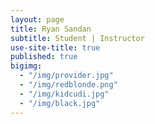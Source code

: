 ```yaml
---
layout: page
title: Ryan Sandan
subtitle: Student | Instructor 
use-site-title: true
published: true
bigimg:
  - "/img/provider.jpg"
  - "/img/redblonde.png"	
  - "/img/kidcudi.jpg"
  - "/img/black.jpg"
---
```


